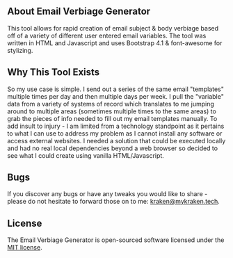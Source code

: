 ## About Email Verbiage Generator

This tool allows for rapid creation of email subject & body verbiage based off of a variety of different user entered email variables. The tool was written in HTML and Javascript and uses Bootstrap 4.1 & font-awesome for stylizing.


## Why This Tool Exists

So my use case is simple. I send out a series of the same email "templates" multiple times per day and then multiple days per week. I pull the "variable" data from a variety of systems of record which translates to me jumping around to multiple areas (sometimes multiple times to the same areas) to grab the pieces of info needed to fill out my email templates manually. To add insult to injury - I am limited from a technology standpoint as it pertains to what I can use to address my problem as I cannot install any software or access external websites. I needed a solution that could be executed locally and had no real local dependencies beyond a web browser so decided to see what I could create using vanilla HTML/Javascript.

## Bugs

If you discover any bugs or have any tweaks you would like to share - please do not hesitate to forward those on to me: kraken@mykraken.tech.

## License

The Email Verbiage Generator is open-sourced software licensed under the [MIT license](https://opensource.org/licenses/MIT).
